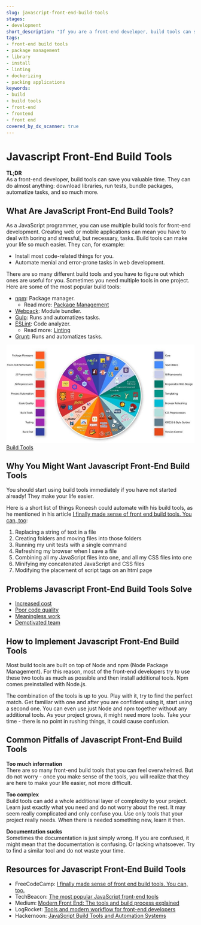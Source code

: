 ```yaml
---
slug: javascript-front-end-build-tools
stages:
- development
short_description: "If you are a front-end developer, build tools can save you valuable time. They can do almost anything: download libraries, run tests, bundle packages, automatize tasks, and so much more."
tags:
- front-end build tools
- package management
- library
- install
- linting
- dockerizing
- packing applications
keywords:
- build
- build tools
- front-end
- frontend
- front end
covered_by_dx_scanner: true
---
```


# Javascript Front-End Build Tools

**TL;DR**  
As a front-end developer, build tools can save you valuable time. They can do almost anything: download libraries, run tests, bundle packages, automatize tasks, and so much more.

## What Are JavaScript Front-End Build Tools?

As a JavaScript programmer, you can use multiple build tools for front-end development. Creating web or mobile applications can mean you have to deal with boring and stressful, but necessary, tasks. Build tools can make your life so much easier. They can, for example:
  - Install most code-related things for you.
  - Automate menial and error-prone tasks in web development.

There are so many different build tools and you have to figure out which ones are useful for you. Sometimes you need multiple tools in one project. Here are some of the most popular build tools:

- [npm](https://www.npmjs.com/): Package manager.
  - Read more: [Package Management](/practices/package-management)
- [Webpack](https://webpack.js.org): Module bundler.
- [Gulp](https://gulpjs.com): Runs and automatizes tasks.
- [ESLint](https://eslint.org): Code analyzer.
  - Read more: [Linting](/practices/linting)
- [Grunt](https://gruntjs.com): Runs and automatizes tasks.

![Build Tools](/files/build-tools.jpg)  
[Build Tools](https://medium.com/@withinsight1/the-front-end-spectrum-c0f30998c9f0)

## Why You Might Want Javascript Front-End Build Tools

You should start using build tools immediately if you have not started already! They make your life easier.

Here is a short list of things Roneesh could automate with his build tools, as he mentioned in his article [I finally made sense of front end build tools. You can, too](https://www.freecodecamp.org/news/making-sense-of-front-end-build-tools-3a1b3a87043b/):

1. Replacing a string of text in a file
2. Creating folders and moving files into those folders
3. Running my unit tests with a single command
4. Refreshing my browser when I save a file
5. Combining all my JavaScript files into one, and all my CSS files into one
6. Minifying my concatenated JavaScript and CSS files
7. Modifying the placement of script tags on an html page

## Problems Javascript Front-End Build Tools Solve

- [Increased cost](/problems/increased-cost)
- [Poor code quality](/problems/poor-code-quality)
- [Meaningless work](/problems/meaningless-work)
- [Demotivated team](/problems/demotivated-team)

## How to Implement Javascript Front-End Build Tools

Most build tools are built on top of Node and npm (Node Package Management). For this reason, most of the front-end developers try to use these two tools as much as possible and then install additional tools. Npm comes preinstalled with Node.js.

The combination of the tools is up to you. Play with it, try to find the perfect match. Get familiar with one and after you are confident using it, start using a second one. You can even use just Node and npm together without any additional tools. As your project grows, it might need more tools. Take your time - there is no point in rushing things, it could cause confusion.

## Common Pitfalls of Javascript Front-End Build Tools

**Too much information**  
There are so many front-end build tools that you can feel overwhelmed. But do not worry - once you make sense of the tools, you will realize that they are here to make your life easier, not more difficult.

**Too complex**  
Build tools can add a whole additional layer of complexity to your project. Learn just exactly what you need and do not worry about the rest. It may seem really complicated and only confuse you. Use only tools that your project really needs. When there is needed something new, learn it then.

**Documentation sucks**  
Sometimes the documentation is just simply wrong. If you are confused, it might mean that the documentation is confusing. Or lacking whatsoever. Try to find a similar tool and do not waste your time.

## Resources for Javascript Front-End Build Tools

- FreeCodeCamp: [I finally made sense of front end build tools. You can, too.](https://www.freecodecamp.org/news/making-sense-of-front-end-build-tools-3a1b3a87043b/)
- TechBeacon: [The most popular JavaScript front-end tools](https://techbeacon.com/app-dev-testing/most-popular-javascript-front-end-tools)
- Medium: [Modern Front End: The tools and build process explained](https://medium.com/@trevorpoppen/modern-front-end-the-tools-and-build-process-explained-36641b5c1a53)
- LogRocket: [Tools and modern workflow for front-end developers](https://blog.logrocket.com/tools-and-modern-workflow-for-front-end-developers-505c7227e917/)
- Hackernoon: [JavaScript Build Tools and Automation Systems](https://hackernoon.com/javascript-build-tools-and-automation-systems-9589c5c91ebe)
